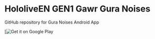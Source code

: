 # HololiveEN GEN1 Gawr Gura Noises
 GitHub repository for Gura Noises Android App
 
 [![Get it on Google Play](https://play.google.com/store/apps/details?id=com.yuzumin.guranoises)

